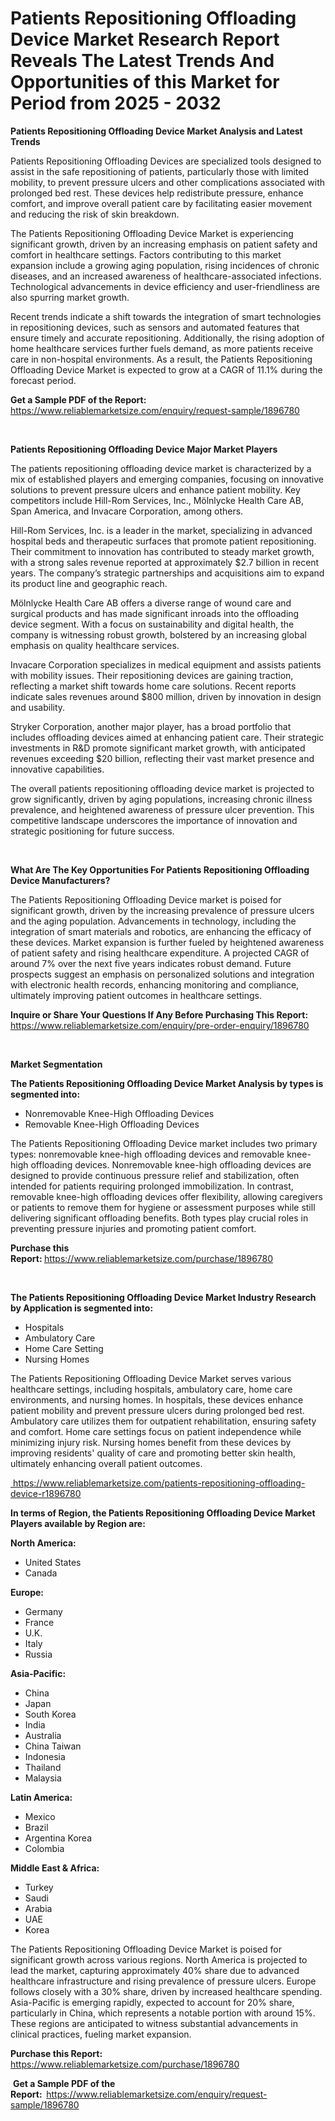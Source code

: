 <p><h1>Patients Repositioning Offloading Device Market Research Report Reveals The Latest Trends And Opportunities of this Market for Period from 2025 - 2032</h1></p><p><strong>Patients Repositioning Offloading Device Market Analysis and Latest Trends</strong></p>
<p><p>Patients Repositioning Offloading Devices are specialized tools designed to assist in the safe repositioning of patients, particularly those with limited mobility, to prevent pressure ulcers and other complications associated with prolonged bed rest. These devices help redistribute pressure, enhance comfort, and improve overall patient care by facilitating easier movement and reducing the risk of skin breakdown.</p><p>The Patients Repositioning Offloading Device Market is experiencing significant growth, driven by an increasing emphasis on patient safety and comfort in healthcare settings. Factors contributing to this market expansion include a growing aging population, rising incidences of chronic diseases, and an increased awareness of healthcare-associated infections. Technological advancements in device efficiency and user-friendliness are also spurring market growth.</p><p>Recent trends indicate a shift towards the integration of smart technologies in repositioning devices, such as sensors and automated features that ensure timely and accurate repositioning. Additionally, the rising adoption of home healthcare services further fuels demand, as more patients receive care in non-hospital environments. As a result, the Patients Repositioning Offloading Device Market is expected to grow at a CAGR of 11.1% during the forecast period.</p></p>
<p><strong>Get a Sample PDF of the Report:&nbsp;</strong> <a href="https://www.reliablemarketsize.com/enquiry/request-sample/1896780?utm_campaign=3163&utm_medium=2&utm_source=Github&utm_content=ia&utm_term=16042025&utm_id=patients-repositioning-offloading-device">https://www.reliablemarketsize.com/enquiry/request-sample/1896780</a></p>
<p>&nbsp;</p>
<p><strong>Patients Repositioning Offloading Device Major Market Players</strong></p>
<p><p>The patients repositioning offloading device market is characterized by a mix of established players and emerging companies, focusing on innovative solutions to prevent pressure ulcers and enhance patient mobility. Key competitors include Hill-Rom Services, Inc., Mölnlycke Health Care AB, Span America, and Invacare Corporation, among others.</p><p>Hill-Rom Services, Inc. is a leader in the market, specializing in advanced hospital beds and therapeutic surfaces that promote patient repositioning. Their commitment to innovation has contributed to steady market growth, with a strong sales revenue reported at approximately $2.7 billion in recent years. The company’s strategic partnerships and acquisitions aim to expand its product line and geographic reach.</p><p>Mölnlycke Health Care AB offers a diverse range of wound care and surgical products and has made significant inroads into the offloading device segment. With a focus on sustainability and digital health, the company is witnessing robust growth, bolstered by an increasing global emphasis on quality healthcare services.</p><p>Invacare Corporation specializes in medical equipment and assists patients with mobility issues. Their repositioning devices are gaining traction, reflecting a market shift towards home care solutions. Recent reports indicate sales revenues around $800 million, driven by innovation in design and usability.</p><p>Stryker Corporation, another major player, has a broad portfolio that includes offloading devices aimed at enhancing patient care. Their strategic investments in R&D promote significant market growth, with anticipated revenues exceeding $20 billion, reflecting their vast market presence and innovative capabilities.</p><p>The overall patients repositioning offloading device market is projected to grow significantly, driven by aging populations, increasing chronic illness prevalence, and heightened awareness of pressure ulcer prevention. This competitive landscape underscores the importance of innovation and strategic positioning for future success.</p></p>
<p>&nbsp;</p>
<p><strong>What Are The Key Opportunities For Patients Repositioning Offloading Device Manufacturers?</strong></p>
<p><p>The Patients Repositioning Offloading Device market is poised for significant growth, driven by the increasing prevalence of pressure ulcers and the aging population. Advancements in technology, including the integration of smart materials and robotics, are enhancing the efficacy of these devices. Market expansion is further fueled by heightened awareness of patient safety and rising healthcare expenditure. A projected CAGR of around 7% over the next five years indicates robust demand. Future prospects suggest an emphasis on personalized solutions and integration with electronic health records, enhancing monitoring and compliance, ultimately improving patient outcomes in healthcare settings.</p></p>
<p><strong>Inquire or Share Your Questions If Any Before Purchasing This Report:</strong> <a href="https://www.reliablemarketsize.com/enquiry/pre-order-enquiry/1896780?utm_campaign=3163&utm_medium=2&utm_source=Github&utm_content=ia&utm_term=16042025&utm_id=patients-repositioning-offloading-device">https://www.reliablemarketsize.com/enquiry/pre-order-enquiry/1896780</a></p>
<p>&nbsp;</p>
<p><strong>Market Segmentation</strong></p>
<p><strong>The Patients Repositioning Offloading Device Market Analysis by types is segmented into:</strong></p>
<p><ul><li>Nonremovable Knee-High Offloading Devices</li><li>Removable Knee-High Offloading Devices</li></ul></p>
<p><p>The Patients Repositioning Offloading Device market includes two primary types: nonremovable knee-high offloading devices and removable knee-high offloading devices. Nonremovable knee-high offloading devices are designed to provide continuous pressure relief and stabilization, often intended for patients requiring prolonged immobilization. In contrast, removable knee-high offloading devices offer flexibility, allowing caregivers or patients to remove them for hygiene or assessment purposes while still delivering significant offloading benefits. Both types play crucial roles in preventing pressure injuries and promoting patient comfort.</p></p>
<p><strong>Purchase this Report:&nbsp;</strong><a href="https://www.reliablemarketsize.com/purchase/1896780?utm_campaign=3163&utm_medium=2&utm_source=Github&utm_content=ia&utm_term=16042025&utm_id=patients-repositioning-offloading-device">https://www.reliablemarketsize.com/purchase/1896780</a></p>
<p>&nbsp;</p>
<p><strong>The Patients Repositioning Offloading Device Market Industry Research by Application is segmented into:</strong></p>
<p><ul><li>Hospitals</li><li>Ambulatory Care</li><li>Home Care Setting</li><li>Nursing Homes</li></ul></p>
<p><p>The Patients Repositioning Offloading Device Market serves various healthcare settings, including hospitals, ambulatory care, home care environments, and nursing homes. In hospitals, these devices enhance patient mobility and prevent pressure ulcers during prolonged bed rest. Ambulatory care utilizes them for outpatient rehabilitation, ensuring safety and comfort. Home care settings focus on patient independence while minimizing injury risk. Nursing homes benefit from these devices by improving residents' quality of care and promoting better skin health, ultimately enhancing overall patient outcomes.</p></p>
<p><a href="https://www.reliablemarketsize.com/patients-repositioning-offloading-device-r1896780?utm_campaign=3163&utm_medium=2&utm_source=Github&utm_content=ia&utm_term=16042025&utm_id=patients-repositioning-offloading-device">&nbsp;https://www.reliablemarketsize.com/patients-repositioning-offloading-device-r1896780</a></p>
<p><strong>In terms of Region, the Patients Repositioning Offloading Device Market Players available by Region are:</strong></p>
<p>
    <p> <strong> North America: </strong>
        <ul>
            <li>United States</li>
            <li>Canada</li>
        </ul>
        </p> 
    <p> <strong> Europe: </strong>
        <ul>
            <li>Germany</li>
            <li>France</li>
            <li>U.K.</li>
            <li>Italy</li>
            <li>Russia</li>
        </ul>
        </p> 
    <p> <strong> Asia-Pacific: </strong>
        <ul>
            <li>China</li>
            <li>Japan</li>
            <li>South Korea</li>
            <li>India</li>
            <li>Australia</li>
            <li>China Taiwan</li>
            <li>Indonesia</li>
            <li>Thailand</li>
            <li>Malaysia</li>
        </ul>
        </p> 
    <p> <strong> Latin America: </strong>
        <ul>
            <li>Mexico</li>
            <li>Brazil</li>
            <li>Argentina Korea</li>
            <li>Colombia</li>
        </ul>
        </p> 
    <p> <strong> Middle East & Africa: </strong>
        <ul>
            <li>Turkey</li>
            <li>Saudi</li>
            <li>Arabia</li>
            <li>UAE</li>
            <li>Korea</li>
        </ul>
    </p>
    </p>
<p><p>The Patients Repositioning Offloading Device Market is poised for significant growth across various regions. North America is projected to lead the market, capturing approximately 40% share due to advanced healthcare infrastructure and rising prevalence of pressure ulcers. Europe follows closely with a 30% share, driven by increased healthcare spending. Asia-Pacific is emerging rapidly, expected to account for 20% share, particularly in China, which represents a notable portion with around 15%. These regions are anticipated to witness substantial advancements in clinical practices, fueling market expansion.</p></p>
<p><strong>Purchase this Report: </strong><a href="https://www.reliablemarketsize.com/purchase/1896780?utm_campaign=3163&utm_medium=2&utm_source=Github&utm_content=ia&utm_term=16042025&utm_id=patients-repositioning-offloading-device">https://www.reliablemarketsize.com/purchase/1896780</a></p>
<p>&nbsp;<strong>Get a Sample PDF of the Report:&nbsp;&nbsp;</strong><a href="https://www.reliablemarketsize.com/enquiry/request-sample/1896780?utm_campaign=3163&utm_medium=2&utm_source=Github&utm_content=ia&utm_term=16042025&utm_id=patients-repositioning-offloading-device">https://www.reliablemarketsize.com/enquiry/request-sample/1896780</a></p>
<p><strong></strong></p>
<p><p></p><p></p><p></p></p>